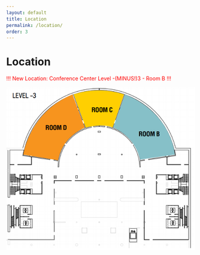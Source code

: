 ```yaml
---
layout: default
title: Location
permalink: /location/
order: 3
---
```

# Location

<span style="color:red">!!! New Location: Conference Center Level -(MINUS!)3 - Room B !!! </span>

![Room B Level -3](../images/room-b.png "Level -3 - Room B")
